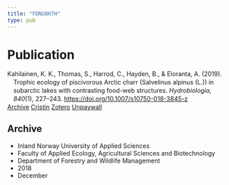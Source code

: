 ```yaml
---
title: "FDNU8H7H"
type: pub
---
```

<h1>Publication</h1>
<article id="csl-bib-container-FDNU8H7H" class="csl-bib-container">
  <div class="csl-bib-body" style="line-height: 1.35; padding-left: 1em; text-indent:-1em;">
  <div class="csl-entry">Kahilainen, K. K., Thomas, S., Harrod, C., Hayden, B., &amp; Eloranta, A. (2019). Trophic ecology of piscivorous Arctic charr (Salvelinus alpinus (L.)) in subarctic lakes with contrasting food-web structures. <i>Hydrobiologia</i>, <i>840</i>(1), 227&#x2013;243. <a href="https://doi.org/10.1007/s10750-018-3845-z">https://doi.org/10.1007/s10750-018-3845-z</a></div>
</div>
  <div class="csl-bib-buttons">
    <a href="#taxonomy-article-FDNU8H7H" class="csl-bib-button">Archive</a>
    <a href="https://app.cristin.no/results/show.jsf?id=1638761" alt="Cristin URL" class="csl-bib-button">Cristin</a>
    <a href="http://zotero.org/groups/5402882/items/FDNU8H7H" alt="Zotero URL" class="csl-bib-button">Zotero</a>
    <a href="https://jyx.jyu.fi/bitstream/123456789/66491/2/Kahilainen_etal_Minor_REVISION_clean.pdf" class="csl-bib-button">Unpaywall</a>
  </div>
  <div id="csl-bib-meta-container-FDNU8H7H"></div>
</article>
<div id="csl-bib-meta-FDNU8H7H" class="csl-bib-meta">
  <article id="taxonomy-article-FDNU8H7H" class="taxonomy-article">
    <h1>Archive</h1>
    <ul>
      <li>Inland Norway University of Applied Sciences</li>
      <li>Faculty of Applied Ecology, Agricultural Sciences and Biotechnology</li>
      <li>Department of Forestry and Wildlife Management</li>
      <li>2018</li>
      <li>December</li>
    </ul>
  </article>
</div>
